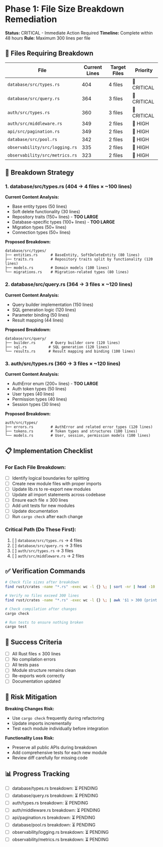# Phase 1: File Size Breakdown Remediation

**Status:** CRITICAL - Immediate Action Required
**Timeline:** Complete within 48 hours
**Rule:** Maximum 300 lines per file

## 🚨 Files Requiring Breakdown

| File | Current Lines | Target Files | Priority |
|------|---------------|--------------|----------|
| `database/src/types.rs` | 404 | 4 files | 🚨 CRITICAL |
| `database/src/query.rs` | 364 | 3 files | 🚨 CRITICAL |
| `auth/src/types.rs` | 360 | 3 files | 🚨 CRITICAL |
| `auth/src/middleware.rs` | 349 | 2 files | 🚨 HIGH |
| `api/src/pagination.rs` | 349 | 2 files | 🚨 HIGH |
| `database/src/pool.rs` | 342 | 2 files | 🚨 HIGH |
| `observability/src/logging.rs` | 335 | 2 files | 🚨 HIGH |
| `observability/src/metrics.rs` | 323 | 2 files | 🚨 HIGH |

## 🔧 Breakdown Strategy

### 1. database/src/types.rs (404 → 4 files × ~100 lines)

**Current Content Analysis:**
- Base entity types (50 lines)
- Soft delete functionality (30 lines)
- Repository traits (150+ lines) - **TOO LARGE**
- Database-specific types (100+ lines) - **TOO LARGE**
- Migration types (50+ lines)
- Connection types (50+ lines)

**Proposed Breakdown:**
```
database/src/types/
├── entities.rs      # BaseEntity, SoftDeleteEntity (80 lines)
├── traits.rs        # Repository traits split by functionality (120 lines)
├── models.rs        # Domain models (100 lines)
└── migrations.rs    # Migration-related types (80 lines)
```

### 2. database/src/query.rs (364 → 3 files × ~120 lines)

**Current Content Analysis:**
- Query builder implementation (150 lines)
- SQL generation logic (120 lines)
- Parameter binding (50 lines)
- Result mapping (44 lines)

**Proposed Breakdown:**
```
database/src/query/
├── builder.rs       # Query builder core (120 lines)
├── sql.rs          # SQL generation (120 lines)
└── results.rs      # Result mapping and binding (100 lines)
```

### 3. auth/src/types.rs (360 → 3 files × ~120 lines)

**Current Content Analysis:**
- AuthError enum (200+ lines) - **TOO LARGE**
- Auth token types (50 lines)
- User types (40 lines)
- Permission types (40 lines)
- Session types (30 lines)

**Proposed Breakdown:**
```
auth/src/types/
├── errors.rs        # AuthError and related error types (120 lines)
├── tokens.rs        # Token types and structures (100 lines)
└── models.rs        # User, session, permission models (100 lines)
```

## 📋 Implementation Checklist

### For Each File Breakdown:
- [ ] Identify logical boundaries for splitting
- [ ] Create new module files with proper imports
- [ ] Update lib.rs to re-export new modules
- [ ] Update all import statements across codebase
- [ ] Ensure each file ≤ 300 lines
- [ ] Add unit tests for new modules
- [ ] Update documentation
- [ ] Run `cargo check` after each change

### Critical Path (Do These First):
1. [ ] `database/src/types.rs` → 4 files
2. [ ] `database/src/query.rs` → 3 files
3. [ ] `auth/src/types.rs` → 3 files
4. [ ] `auth/src/middleware.rs` → 2 files

## ✅ Verification Commands

```bash
# Check file sizes after breakdown
find rust/crates -name "*.rs" -exec wc -l {} \; | sort -nr | head -10

# Verify no files exceed 300 lines
find rust/crates -name "*.rs" -exec wc -l {} \; | awk '$1 > 300 {print $2 ": " $1 " lines"}'

# Check compilation after changes
cargo check

# Run tests to ensure nothing broken
cargo test
```

## 🎯 Success Criteria

- [ ] All Rust files ≤ 300 lines
- [ ] No compilation errors
- [ ] All tests pass
- [ ] Module structure remains clean
- [ ] Re-exports work correctly
- [ ] Documentation updated

## 🚨 Risk Mitigation

**Breaking Changes Risk:**
- Use `cargo check` frequently during refactoring
- Update imports incrementally
- Test each module individually before integration

**Functionality Loss Risk:**
- Preserve all public APIs during breakdown
- Add comprehensive tests for each new module
- Review diff carefully for missing code

## 📊 Progress Tracking

- [ ] database/types.rs breakdown: ⏳ PENDING
- [ ] database/query.rs breakdown: ⏳ PENDING
- [ ] auth/types.rs breakdown: ⏳ PENDING
- [ ] auth/middleware.rs breakdown: ⏳ PENDING
- [ ] api/pagination.rs breakdown: ⏳ PENDING
- [ ] database/pool.rs breakdown: ⏳ PENDING
- [ ] observability/logging.rs breakdown: ⏳ PENDING
- [ ] observability/metrics.rs breakdown: ⏳ PENDING
